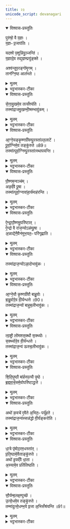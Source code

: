 ```yaml
---
title: २३
unicode_script: devanagari
---
```


<details open><summary>विश्वास-प्रस्तुतिः</summary>

पुरु॑षो॒ वै य॒ज्ञः ।  
य॒ज्ञᳶ प्र॒जाप॑तिः ।  

यदश्वे॑ प॒शून्नि॑यु॒ञ्जन्ति॑ ।  
य॒ज्ञादे॒व तद्य॒ज्ञम्प्रयु॑ङ्क्ते ।  

अश्व॑न्तूप॒रङ्गो॑मृ॒गम् ।  
तान॑ग्नि॒ष्ठ आल॑भते ।  
</details>

<details><summary>मूलम्</summary>

पुरु॑षो॒ वै य॒ज्ञः ।  
य॒ज्ञᳶ प्र॒जाप॑तिः ।  

यदश्वे॑ प॒शून्नि॑यु॒ञ्जन्ति॑ ।  
य॒ज्ञादे॒व तद्य॒ज्ञम्प्रयु॑ङ्क्ते ।  

अश्व॑न्तूप॒रङ्गो॑मृ॒गम् ।  
तान॑ग्नि॒ष्ठ आल॑भते ।  
</details>

<details><summary>भट्टभास्कर-टीका</summary>

1पुरुषो वा इति ॥ पुरुषः परमात्मा स एव स्वयं यज्ञः सर्वपरिस्पन्दाधारत्वात्, यज्ञः एव स्वयं प्रजापतिः प्राजापत्योश्वः प्रधानसाधनत्वात् । तथा सति यदश्वे यूपस्थानीये निश्चले पशून् पर्यङ्ग्यान् नियुञ्जन्ति तद्यज्ञादेव यज्ञमेवोपसंप्राप्य यज्ञं प्रयुङ्क्ते, यज्ञसाधनत्वात् पशवो यज्ञाः । प्राजापत्यस्यास्य अश्वस्य यज्ञत्वात् यज्ञ एव यज्ञः प्रयुक्तो भवति । ल्यब्लोपे पञ्चमी ।  

अस्मिन् पक्षे 'पुरुषो वै यज्ञः' इत्यवक्तव्यं स्यात्, तस्मात् अन्यथा व्याख्यायते - 'वाताद्यज्ञः प्रयुज्यताम्' इति यज्ञात्सर्वयज्ञाधारात् पुरुषादुपादाय अश्वे यज्ञं प्रयुङ्क्ते । इदानीं यज्ञः प्रजापतिरित्यनेन किमिति चेत् यज्ञसाधनानां यज्ञत्वमनेन साधयति ॥
</details>

<details open><summary>विश्वास-प्रस्तुतिः</summary>

से॒ना॒मु॒खमे॒व तत्सँश्य॑ति ।  
तस्मा॑द्राजमु॒खम्भी॒ष्मम्भावु॑कम् ।  
</details>

<details><summary>मूलम्</summary>

से॒ना॒मु॒खमे॒व तत्सँश्य॑ति ।  
तस्मा॑द्राजमु॒खम्भी॒ष्मम्भावु॑कम् ।  
</details>

<details><summary>भट्टभास्कर-टीका</summary>

2अश्वादींस्त्रीनग्निष्ठे यूपे आलभते नियुनक्ति । सेनामुखमिति । सेना बलं तस्य मुखं उपक्रमः तत्संश्यति तीक्ष्णीकरोति' तस्मात् संशितत्वात् बलादभिन्नत्वाच्च राज्ञो मुखं भीष्मं भयानकं भावुकं भवितुं शीलवत् । 'लषपतपद' इत्युकञ् । बिभेत्यस्मादिति भीष्मं 'भियष्षुग्वा' इति मक् ॥
</details>

<details open><summary>विश्वास-प्रस्तुतिः</summary>

आ॒ग्ने॒यङ्कृ॒ष्णग्री॑वम्पु॒रस्ता॑ल्ल॒लाटे॑ ।  
पू॒र्वा॒ग्निमे॒व तङ्कु॑रुते ॥89॥  
तस्मा॑त्पूर्वा॒ग्निम्पु॒रस्ता॑त्स्थापयन्ति ।  
</details>

<details><summary>मूलम्</summary>

आ॒ग्ने॒यङ्कृ॒ष्णग्री॑वम्पु॒रस्ता॑ल्ल॒लाटे॑ ।  
पू॒र्वा॒ग्निमे॒व तङ्कु॑रुते ॥89॥  
तस्मा॑त्पूर्वा॒ग्निम्पु॒रस्ता॑त्स्थापयन्ति ।  
</details>

<details><summary>भट्टभास्कर-टीका</summary>

3आग्नेयादयः छागाः ललाटे अश्वस्यालभत इति सर्वत्र । पुरस्तात् पूर्वभागे नासिकापुटयोरूर्ध्वं पुरस्ताद्भागे आग्नेयम् ।  
</details>

<details open><summary>विश्वास-प्रस्तुतिः</summary>

पौ॒ष्णम॒न्वञ्च॑म् ।  
अन्न॒व्ँवै पू॒षा ।  
तस्मा॑त्पूर्वा॒ग्नावा॑हा॒र्य॑माह॑रन्ति ।  
</details>

<details><summary>मूलम्</summary>

पौ॒ष्णम॒न्वञ्च॑म् ।  
अन्न॒व्ँवै पू॒षा ।  
तस्मा॑त्पूर्वा॒ग्नावा॑हा॒र्य॑माह॑रन्ति ।  
</details>

<details><summary>भट्टभास्कर-टीका</summary>

पौष्णं तु अन्वञ्चं तेनानुगतं ललाट एव । तस्मात् आहवनीयं पूर्वस्यां दिशि स्थापयन्ति । पौष्णस्यान्नात्मनो ललाट एव नियोजनात् आहार्यं होतव्यं सर्वं पूर्वाग्नावेवाहरन्ति जुह्वति । अत्र सर्वत्र उक्तस्थाननियोजनासंभवे तत्स्थानस्मृतिमात्रमेव कृत्वा अग्निष्वेव नियोजनम् ॥
</details>

<details open><summary>विश्वास-प्रस्तुतिः</summary>

ऐ॒न्द्रा॒पौ॒ष्णमु॒परि॑ष्टात् ।  
ऐ॒न्द्रो वै रा॑ज॒न्योऽन्न॑म्पू॒षा ।  
अ॒न्नाद्ये॑नै॒वैन॑मुभ॒यत॒ᳶ परि॑गृह्णाति ।  
</details>

<details><summary>मूलम्</summary>

ऐ॒न्द्रा॒पौ॒ष्णमु॒परि॑ष्टात् ।  
ऐ॒न्द्रो वै रा॑ज॒न्योऽन्न॑म्पू॒षा ।  
अ॒न्नाद्ये॑नै॒वैन॑मुभ॒यत॒ᳶ परि॑गृह्णाति ।  
</details>

<details><summary>भट्टभास्कर-टीका</summary>

4उपरिष्टादिति ॥ ग्रीवाया उपरिभागे । केचिदाहुः 'ललाटप्रदेशमतीत्य ऊर्ध्वप्रदेशे' इति । तयोरन्नात्मनोः पौष्णयोर्मध्ये राजन्यात्मन ऐन्द्रस्य स्थितत्वात् अन्नाद्येनोभयतः परिगृह्णाति यजमानम् ।  
</details>

<details open><summary>विश्वास-प्रस्तुतिः</summary>

तस्मा॑द्राज॒न्यो॑ऽन्ना॒दोभावु॑कः ।  
</details>

<details><summary>मूलम्</summary>

तस्मा॑द्राज॒न्यो॑ऽन्ना॒दोभावु॑कः ।  
</details>

<details><summary>भट्टभास्कर-टीका</summary>

तस्मात् राजन्यः समृद्धान्नादनशीलः ॥
</details>

<details open><summary>विश्वास-प्रस्तुतिः</summary>

आ॒ग्ने॒यौ कृ॒ष्णग्री॑वौ बाहु॒वोः ।  
बा॒हु॒वोरे॒व वी॒र्यन्धत्ते ॥90॥  
तस्मा॑द्राज॒न्यो॑ बाहुब॒लीभावु॑कः ।  
</details>

<details><summary>मूलम्</summary>

आ॒ग्ने॒यौ कृ॒ष्णग्री॑वौ बाहु॒वोः ।  
बा॒हु॒वोरे॒व वी॒र्यन्धत्ते ॥90॥  
तस्मा॑द्राज॒न्यो॑ बाहुब॒लीभावु॑कः ।  
</details>

<details><summary>भट्टभास्कर-टीका</summary>

5बाहुवोरिति ॥ तन्वादित्वादुवङ् ॥
</details>

<details open><summary>विश्वास-प्रस्तुतिः</summary>

त्वा॒ष्ट्रौ लो॑मशस॒क्थौ स॒क्थ्योः ।  
स॒क्थ्योरे॒व वी॒र्य॑न्धत्ते ।  
तस्मा॑द्राज॒न्य॑ ऊरुब॒लीभावु॑कः ।  
</details>

<details><summary>मूलम्</summary>

त्वा॒ष्ट्रौ लो॑मशस॒क्थौ स॒क्थ्योः ।  
स॒क्थ्योरे॒व वी॒र्य॑न्धत्ते ।  
तस्मा॑द्राज॒न्य॑ ऊरुब॒लीभावु॑कः ।  
</details>

<details><summary>भट्टभास्कर-टीका</summary>

6लोमशसक्थाविति ॥ लोमवदूरू । 'सक्थं चाक्रान्तात्' इत्यच् समासान्तः ।  
सक्थ्योरिति । 'ई च द्विवचने' इतीकारः ॥
</details>

<details open><summary>विश्वास-प्रस्तुतिः</summary>

शि॒ति॒पृ॒ष्ठौ बा॑र्हस्प॒त्यौ पृ॒ष्ठे ।  
ब्र॒ह्म॒व॒र्च॒समे॒वोपरि॑ष्टाद्धत्ते ।  
</details>

<details><summary>मूलम्</summary>

शि॒ति॒पृ॒ष्ठौ बा॑र्हस्प॒त्यौ पृ॒ष्ठे ।  
ब्र॒ह्म॒व॒र्च॒समे॒वोपरि॑ष्टाद्धत्ते ।  
</details>

<details><summary>भट्टभास्कर-टीका</summary>

7शितिपृष्ठौ श्वेतपृष्ठौ । 'शितेर्नित्या बह्वच्' इत्युत्तरपदान्तोदात्तत्वम् ।  
</details>

<details open><summary>विश्वास-प्रस्तुतिः</summary>

अथो॑ क॒वचे॑ ए॒वैते अ॒भित॒ᳶ पर्यू॑हते ।  
तस्मा॑द्राज॒न्य॑स्सन्न॑द्धो वी॒र्य॑ङ्करोति ।  
</details>

<details><summary>मूलम्</summary>

अथो॑ क॒वचे॑ ए॒वैते अ॒भित॒ᳶ पर्यू॑हते ।  
तस्मा॑द्राज॒न्य॑स्सन्न॑द्धो वी॒र्य॑ङ्करोति ।  
</details>

<details><summary>भट्टभास्कर-टीका</summary>

अथो अपि च कवचद्वयस्थानीयौ एतौ पशू अभितः उभयोः पार्श्वयोः पर्यूहते आमुञ्चते कवचद्वयं वा सर्वशरीरे पर्यूहते अध्यूहते तद्वीर्यं वीरकर्म शत्रुनिग्रहादि करोति ॥
</details>

<details open><summary>विश्वास-प्रस्तुतिः</summary>

धा॒त्रे पृ॑षोद॒रम॒धस्ता॑त् ।  
प्र॒ति॒ष्ठामे॒वैताङ्कु॑रुते ।  
अथो॑ इ॒यव्ँवै धा॒ता ।  
अ॒स्यामे॒व प्रति॑तिष्ठति ।  
</details>

<details><summary>मूलम्</summary>

धा॒त्रे पृ॑षोद॒रम॒धस्ता॑त् ।  
प्र॒ति॒ष्ठामे॒वैताङ्कु॑रुते ।  
अथो॑ इ॒यव्ँवै धा॒ता ।  
अ॒स्यामे॒व प्रति॑तिष्ठति ।  
</details>

<details><summary>भट्टभास्कर-टीका</summary>

8पृषोदरं श्वेतबिन्दुचितोदरं, 'उदराश्वेषुषु' इत्युत्तरपदान्तोदात्तत्वम्, 'पृषोदरादीनि यथोपदिष्टम्' इति व्यञ्जनलोपः । अधस्तादिति उदरे । प्रतिष्ठामिति अधोभागसाम्यात् । गतमन्यत् ॥
</details>

<details open><summary>विश्वास-प्रस्तुतिः</summary>

सौ॒र्यम्ब॒लक्ष॒म्पुच्छे॑ ।  
उ॒त्से॒धमे॒व तङ्कु॑रुते ।  
तम्मा॑दुत्से॒धम्भ॒ये प्र॒जा अ॒भिसँश्र॑यन्ति ॥91॥  
</details>

<details><summary>मूलम्</summary>

सौ॒र्यम्ब॒लक्ष॒म्पुच्छे॑ ।  
उ॒त्से॒धमे॒व तङ्कु॑रुते ।  
तम्मा॑दुत्से॒धम्भ॒ये प्र॒जा अ॒भिसँश्र॑यन्ति ॥91॥  
</details>

<details><summary>भट्टभास्कर-टीका</summary>

9बलक्षं वलक्षं श्वेतं श्वेताक्षमिति । अश्वस्योत्सेधमुच्छ्रितत्वं उच्छ्रितसौर्यसम्बन्धेन करोति सर्वभयनिवृत्तिसामर्थ्यमश्वस्य यथा स्यादिति । तस्मात् उत्सेधस्य भयनिवृत्तिहेतुतया श्रुतिप्रतिपादितत्वात् अद्यापि भये परचक्रादौ समुपस्थिते उत्सेधं उच्छ्रितं पर्वतादिकं प्रजाः भयनिवृत्तये अभिसंश्रयन्ति आभिमुख्येन भजन्ते ॥


इति भट्टभास्करमिश्रविरचिते यजुर्वेदभाष्ये ज्ञानयज्ञाख्ये तैत्तिरीयब्राह्मणे तृतीयेऽष्टके अष्टमप्रपाठके अश्वमेधे त्रयोविंशोऽनुवाकः ॥



समाप्तश्च प्रपाठकः ॥  

</details>

